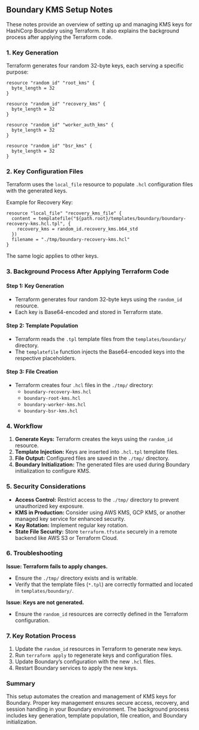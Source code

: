 ## Boundary KMS Setup Notes

These notes provide an overview of setting up and managing KMS keys for HashiCorp Boundary using Terraform. It also explains the background process after applying the Terraform code.

### 1. Key Generation

Terraform generates four random 32-byte keys, each serving a specific purpose:

```hcl
resource "random_id" "root_kms" {
  byte_length = 32
}

resource "random_id" "recovery_kms" {
  byte_length = 32
}

resource "random_id" "worker_auth_kms" {
  byte_length = 32
}

resource "random_id" "bsr_kms" {
  byte_length = 32
}
```

### 2. Key Configuration Files

Terraform uses the `local_file` resource to populate `.hcl` configuration files with the generated keys.

Example for Recovery Key:

```hcl
resource "local_file" "recovery_kms_file" {
  content = templatefile("${path.root}/templates/boundary/boundary-recovery-kms.hcl.tpl", {
    recovery_kms = random_id.recovery_kms.b64_std
  })
  filename = "./tmp/boundary-recovery-kms.hcl"
}
```

The same logic applies to other keys.

### 3. Background Process After Applying Terraform Code

#### Step 1: Key Generation
- Terraform generates four random 32-byte keys using the `random_id` resource.
- Each key is Base64-encoded and stored in Terraform state.

#### Step 2: Template Population
- Terraform reads the `.tpl` template files from the `templates/boundary/` directory.
- The `templatefile` function injects the Base64-encoded keys into the respective placeholders.

#### Step 3: File Creation
- Terraform creates four `.hcl` files in the `./tmp/` directory:
  - `boundary-recovery-kms.hcl`
  - `boundary-root-kms.hcl`
  - `boundary-worker-kms.hcl`
  - `boundary-bsr-kms.hcl`

### 4. Workflow

1. **Generate Keys:** Terraform creates the keys using the `random_id` resource.
2. **Template Injection:** Keys are inserted into `.hcl.tpl` template files.
3. **File Output:** Configured files are saved in the `./tmp/` directory.
4. **Boundary Initialization:** The generated files are used during Boundary initialization to configure KMS.

### 5. Security Considerations

- **Access Control:** Restrict access to the `./tmp/` directory to prevent unauthorized key exposure.
- **KMS in Production:** Consider using AWS KMS, GCP KMS, or another managed key service for enhanced security.
- **Key Rotation:** Implement regular key rotation.
- **State File Security:** Store `terraform.tfstate` securely in a remote backend like AWS S3 or Terraform Cloud.

### 6. Troubleshooting

**Issue: Terraform fails to apply changes.**
- Ensure the `./tmp/` directory exists and is writable.
- Verify that the template files (`*.tpl`) are correctly formatted and located in `templates/boundary/`.

**Issue: Keys are not generated.**
- Ensure the `random_id` resources are correctly defined in the Terraform configuration.

### 7. Key Rotation Process

1. Update the `random_id` resources in Terraform to generate new keys.
2. Run `terraform apply` to regenerate keys and configuration files.
3. Update Boundary’s configuration with the new `.hcl` files.
4. Restart Boundary services to apply the new keys.

### Summary

This setup automates the creation and management of KMS keys for Boundary. Proper key management ensures secure access, recovery, and session handling in your Boundary environment. The background process includes key generation, template population, file creation, and Boundary initialization.

